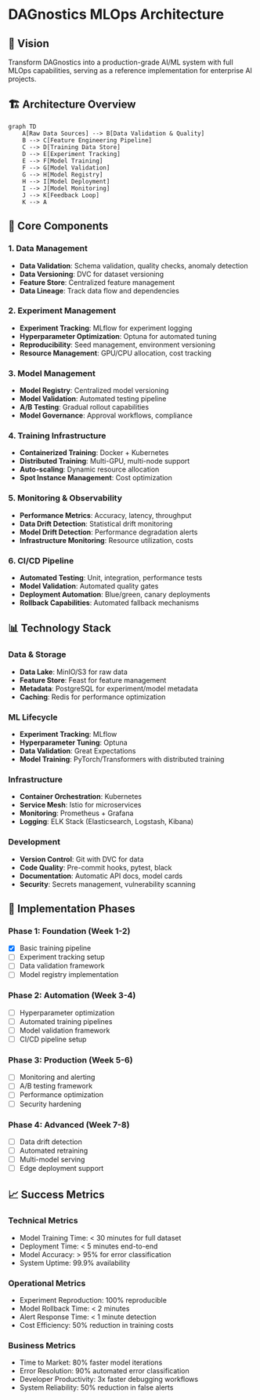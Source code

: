 # DAGnostics MLOps Architecture

## 🎯 Vision
Transform DAGnostics into a production-grade AI/ML system with full MLOps capabilities, serving as a reference implementation for enterprise AI projects.

## 🏗️ Architecture Overview

```mermaid
graph TD
    A[Raw Data Sources] --> B[Data Validation & Quality]
    B --> C[Feature Engineering Pipeline]
    C --> D[Training Data Store]
    D --> E[Experiment Tracking]
    E --> F[Model Training]
    F --> G[Model Validation]
    G --> H[Model Registry]
    H --> I[Model Deployment]
    I --> J[Model Monitoring]
    J --> K[Feedback Loop]
    K --> A
```

## 🔧 Core Components

### 1. Data Management
- **Data Validation**: Schema validation, quality checks, anomaly detection
- **Data Versioning**: DVC for dataset versioning
- **Feature Store**: Centralized feature management
- **Data Lineage**: Track data flow and dependencies

### 2. Experiment Management
- **Experiment Tracking**: MLflow for experiment logging
- **Hyperparameter Optimization**: Optuna for automated tuning  
- **Reproducibility**: Seed management, environment versioning
- **Resource Management**: GPU/CPU allocation, cost tracking

### 3. Model Management
- **Model Registry**: Centralized model versioning
- **Model Validation**: Automated testing pipeline
- **A/B Testing**: Gradual rollout capabilities
- **Model Governance**: Approval workflows, compliance

### 4. Training Infrastructure
- **Containerized Training**: Docker + Kubernetes
- **Distributed Training**: Multi-GPU, multi-node support
- **Auto-scaling**: Dynamic resource allocation
- **Spot Instance Management**: Cost optimization

### 5. Monitoring & Observability
- **Performance Metrics**: Accuracy, latency, throughput
- **Data Drift Detection**: Statistical drift monitoring
- **Model Drift Detection**: Performance degradation alerts
- **Infrastructure Monitoring**: Resource utilization, costs

### 6. CI/CD Pipeline
- **Automated Testing**: Unit, integration, performance tests
- **Model Validation**: Automated quality gates
- **Deployment Automation**: Blue/green, canary deployments
- **Rollback Capabilities**: Automated fallback mechanisms

## 📊 Technology Stack

### Data & Storage
- **Data Lake**: MinIO/S3 for raw data
- **Feature Store**: Feast for feature management  
- **Metadata**: PostgreSQL for experiment/model metadata
- **Caching**: Redis for performance optimization

### ML Lifecycle
- **Experiment Tracking**: MLflow
- **Hyperparameter Tuning**: Optuna
- **Data Validation**: Great Expectations
- **Model Training**: PyTorch/Transformers with distributed training

### Infrastructure
- **Container Orchestration**: Kubernetes
- **Service Mesh**: Istio for microservices
- **Monitoring**: Prometheus + Grafana
- **Logging**: ELK Stack (Elasticsearch, Logstash, Kibana)

### Development
- **Version Control**: Git with DVC for data
- **Code Quality**: Pre-commit hooks, pytest, black
- **Documentation**: Automatic API docs, model cards
- **Security**: Secrets management, vulnerability scanning

## 🎯 Implementation Phases

### Phase 1: Foundation (Week 1-2)
- [x] Basic training pipeline
- [ ] Experiment tracking setup
- [ ] Data validation framework
- [ ] Model registry implementation

### Phase 2: Automation (Week 3-4)
- [ ] Hyperparameter optimization
- [ ] Automated training pipelines
- [ ] Model validation framework
- [ ] CI/CD pipeline setup

### Phase 3: Production (Week 5-6)
- [ ] Monitoring and alerting
- [ ] A/B testing framework  
- [ ] Performance optimization
- [ ] Security hardening

### Phase 4: Advanced (Week 7-8)
- [ ] Data drift detection
- [ ] Automated retraining
- [ ] Multi-model serving
- [ ] Edge deployment support

## 📈 Success Metrics

### Technical Metrics
- Model Training Time: < 30 minutes for full dataset
- Deployment Time: < 5 minutes end-to-end
- Model Accuracy: > 95% for error classification
- System Uptime: 99.9% availability

### Operational Metrics
- Experiment Reproduction: 100% reproducible
- Model Rollback Time: < 2 minutes
- Alert Response Time: < 1 minute detection
- Cost Efficiency: 50% reduction in training costs

### Business Metrics
- Time to Market: 80% faster model iterations
- Error Resolution: 90% automated error classification
- Developer Productivity: 3x faster debugging workflows
- System Reliability: 50% reduction in false alerts